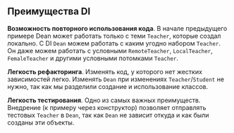 ## Преимущества DI

**Возможность повторного использования кода**.  В начале предыдущего примере Dean может работать только с теми `Teacher`, которые создал локально. С DI `Dean` можем работать с каким угодно набором `Teacher`. Он даже можем работать с условными `RemoteTeacher`, `LocalTeacher`, `FemaleTeacher` и другими условными потомками `Teacher`.

**Легкость рефакторинга**. Изменять код, у которого нет жестких зависимостей легко. Изменять `Dean` при изменениях `Teacher`/`Student` не нужно, так как мы разделили создание и использование классов.

**Легкость тестирования**. Одно из самых важных преимуществ. Внедрение (к примеру через конструктор) позволяет отправлять тестовых `Teacher` в `Dean`, так как `Dean` не зависит откуда и как были созданы эти объекты.
